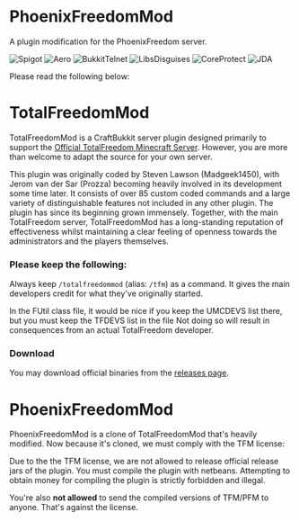 # PhoenixFreedomMod #
A plugin modification for the PhoenixFreedom server.

![Spigot](https://unraveledmc.com/githubapi?spigotver)
![Aero](https://unraveledmc.com/githubapi?aerover)
![BukkitTelnet](https://unraveledmc.com/githubapi?bukkittelnetver)
![LibsDisguises](https://unraveledmc.com/githubapi?libsdisguisesver)
![CoreProtect](https://unraveledmc.com/githubapi?coreprotectver)
![JDA](https://unraveledmc.com/githubapi?jdaver)

Please read the following below:
# TotalFreedomMod #

TotalFreedomMod is a CraftBukkit server plugin designed primarily to support the [Official TotalFreedom Minecraft Server](http://totalfreedom.me/). However, you are more than welcome to adapt the source for your own server.

This plugin was originally coded by Steven Lawson (Madgeek1450), with Jerom van der Sar (Prozza) becoming heavily involved in its development some time later. It consists of over 85 custom coded commands and a large variety of distinguishable features not included in any other plugin. The plugin has since its beginning grown immensely. Together, with the main TotalFreedom server, TotalFreedomMod has a long-standing reputation of effectiveness whilst maintaining a clear feeling of openness towards the administrators and the players themselves.

### Please keep the following: ###

Always keep `/totalfreedommod` (alias: `/tfm`) as a command. It gives the main developers credit for what they've originally started.

In the FUtil class file, it would be nice if you keep the UMCDEVS list there, but you must keep the TFDEVS list in the file Not doing so will result in consequences from an actual TotalFreedom developer.

### Download ###
You may download official binaries from the [releases page](https://github.com/TotalFreedom/TotalFreedomMod/releases).

# PhoenixFreedomMod #
PhoenixFreedomMod is a clone of TotalFreedomMod that's heavily modified. Now because it's cloned, we must comply with the TFM license:

Due to the the TFM license, we are not allowed to release official release jars of the plugin. You must compile the plugin with netbeans. Attempting to obtain money for compiling the plugin is strictly forbidden and illegal.

You're also **not allowed** to send the compiled versions of TFM/PFM to anyone. That's against the license.
